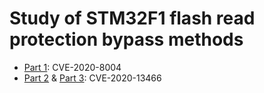 # Study of STM32F1 flash read protection bypass methods 

- [Part 1](./CVE-2020-8004/cve-2020-8004.md): CVE-2020-8004
- [Part 2](./CVE-2020-13466/cve-2020-13466-1.md) & [Part 3](): CVE-2020-13466
